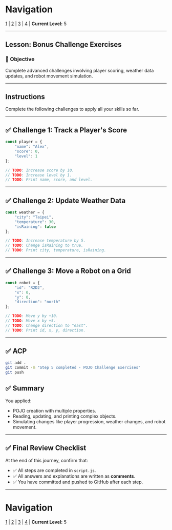 # Navigation
[1](./lesson-4-pojo-lv1.md) | [2](./lesson-4-pojo-lv2.md) | [3](./lesson-4-pojo-lv3.md) | [4](./lesson-4-pojo-lv4.md) | **Current Level:** 5

---

## Lesson: Bonus Challenge Exercises

### 🎯 Objective

Complete advanced challenges involving player scoring, weather data updates, and robot movement simulation.

---

## **Instructions**

Complete the following challenges to apply all your skills so far.

---

## ✅ **Challenge 1: Track a Player's Score**

```js
const player = {
    "name": "Alex",
    "score": 0,
    "level": 1
};

// TODO: Increase score by 10.
// TODO: Increase level by 1.
// TODO: Print name, score, and level.
```

---

## ✅ **Challenge 2: Update Weather Data**

```js
const weather = {
    "city": "Taipei",
    "temperature": 30,
    "isRaining": false
};

// TODO: Increase temperature by 5.
// TODO: Change isRaining to true.
// TODO: Print city, temperature, isRaining.
```

---

## ✅ **Challenge 3: Move a Robot on a Grid**

```js
const robot = {
    "id": "R2D2",
    "x": 0,
    "y": 0,
    "direction": "north"
};

// TODO: Move y by +10.
// TODO: Move x by +5.
// TODO: Change direction to "east".
// TODO: Print id, x, y, direction.
```

---

## ✅ **ACP**

```bash
git add .
git commit -m "Step 5 completed - POJO Challenge Exercises"
git push
```

## ✅ **Summary**

You applied:

* POJO creation with multiple properties.
* Reading, updating, and printing complex objects.
* Simulating changes like player progression, weather changes, and robot movement.

---

## ✅ **Final Review Checklist**

At the end of this journey, confirm that:

* ✅ All steps are completed in `script.js`.
* ✅ All answers and explanations are written as **comments**.
* ✅ You have committed and pushed to GitHub after each step.

---

# Navigation
[1](./lesson-4-pojo-lv1.md) | [2](./lesson-4-pojo-lv2.md) | [3](./lesson-4-pojo-lv3.md) | [4](./lesson-4-pojo-lv4.md) | **Current Level:** 5 